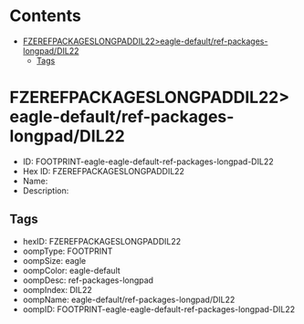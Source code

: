 



Contents
========

* [FZEREFPACKAGESLONGPADDIL22>eagle-default/ref-packages-longpad/DIL22](#fzerefpackageslongpaddil22eagle-defaultref-packages-longpaddil22)
	* [Tags](#tags)

# FZEREFPACKAGESLONGPADDIL22>eagle-default/ref-packages-longpad/DIL22

- ID: FOOTPRINT-eagle-eagle-default-ref-packages-longpad-DIL22
- Hex ID: FZEREFPACKAGESLONGPADDIL22
- Name: 
- Description: 

## Tags

- hexID: FZEREFPACKAGESLONGPADDIL22
- oompType: FOOTPRINT
- oompSize: eagle
- oompColor: eagle-default
- oompDesc: ref-packages-longpad
- oompIndex: DIL22
- oompName: eagle-default/ref-packages-longpad/DIL22
- oompID: FOOTPRINT-eagle-eagle-default-ref-packages-longpad-DIL22
